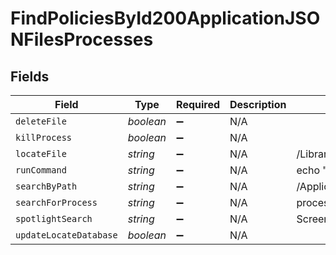 # FindPoliciesById200ApplicationJSONFilesProcesses


## Fields

| Field                       | Type                        | Required                    | Description                 | Example                     |
| --------------------------- | --------------------------- | --------------------------- | --------------------------- | --------------------------- |
| `deleteFile`                | *boolean*                   | :heavy_minus_sign:          | N/A                         |                             |
| `killProcess`               | *boolean*                   | :heavy_minus_sign:          | N/A                         |                             |
| `locateFile`                | *string*                    | :heavy_minus_sign:          | N/A                         | /Library/Fonts/testFont.ttc |
| `runCommand`                | *string*                    | :heavy_minus_sign:          | N/A                         | echo "foobar"               |
| `searchByPath`              | *string*                    | :heavy_minus_sign:          | N/A                         | /Applications/appName.app   |
| `searchForProcess`          | *string*                    | :heavy_minus_sign:          | N/A                         | processName                 |
| `spotlightSearch`           | *string*                    | :heavy_minus_sign:          | N/A                         | Screenshot.pdf              |
| `updateLocateDatabase`      | *boolean*                   | :heavy_minus_sign:          | N/A                         |                             |